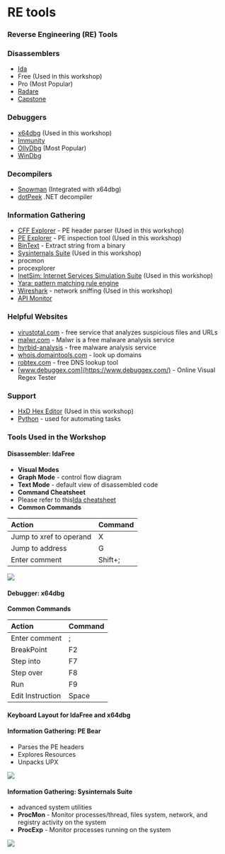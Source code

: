 # RE tools

### Reverse Engineering \(RE\) Tools

### **Disassemblers**

* [Ida](https://www.hex-rays.com/products/ida/)
* Free \(Used in this workshop\)
* Pro \(Most Popular\)
* [Radare](https://www.radare.org/)
* [Capstone](http://www.capstone-engine.org/)

### **Debuggers**

* [x64dbg](http://x64dbg.com/) \(Used in this workshop\)
* [Immunity](https://www.immunityinc.com/products/debugger/)
* [OllyDbg](http://www.ollydbg.de/) \(Most Popular\)
* [WinDbg](https://developer.microsoft.com/en-us/windows/hardware/windows-driver-kit)

### **Decompilers**

* [Snowman](https://derevenets.com/) \(Integrated with x64dbg\)
* [dotPeek](https://www.jetbrains.com/decompiler/) .NET decompiler

### **Information Gathering**

* [CFF Explorer](http://www.ntcore.com/exsuite.php) - PE header parser \(Used in this workshop\)
* [PE Explorer](http://www.heaventools.com/overview.htm) - PE inspection tool \(Used in this workshop\)
* [BinText](https://www.mcafee.com/hk/downloads/free-tools/bintext.aspx) - Extract string from a binary
* [Sysinternals Suite](https://technet.microsoft.com/en-us/sysinternals/bb842062.aspx) \(Used in this workshop\)
* procmon
* procexplorer
* [InetSim: Internet Services Simulation Suite](http://www.inetsim.org/downloads.html) \(Used in this workshop\)
* [Yara: pattern matching rule engine](https://virustotal.github.io/yara/)
* [Wireshark](https://www.wireshark.org/download.html) - network sniffing \(Used in this workshop\)
* [API Monitor](http://www.rohitab.com/downloads)

### **Helpful Websites**

* [virustotal.com](https://www.virustotal.com/) - free service that analyzes suspicious files and URLs
* [malwr.com](https://malwr.com/) - Malwr is a free malware analysis service
* [hyrbid-analysis](https://www.hybrid-analysis.com/) - free malware analysis service
* [whois.domaintools.com](http://whois.domaintools.com/) - look up domains
* [robtex.com](https://www.robtex.com/) - free DNS lookup tool
* [www.debuggex.com](https://www.debuggex.com/) - Online Visual Regex Tester

### **Support**

* [HxD Hex Editor](https://mh-nexus.de/en/hxd/) \(Used in this workshop\)
* [Python](https://www.python.org/downloads/) - used for automating tasks

### **Tools Used in the Workshop**

#### **Disassembler: IdaFree**

* **Visual Modes**
* **Graph Mode** - control flow diagram
* **Text Mode** - default view of disassembled code
* **Command Cheatsheet**
* Please refer to this[Ida cheatsheet](https://malwareunicorn.org/workshops/idacheatsheet.html)
* **Common Commands**

| **Action** | **Command** |
| :--- | :--- |
| Jump to xref to operand | X |
| Jump to address | G |
| Enter comment | Shift+; |

![](https://malwareunicorn.org/re101/img/6e56c36583596a5d.gif)

#### **Debugger: x64dbg**

**Common Commands**

| **Action** | **Command** |
| :--- | :--- |
| Enter comment | ; |
| BreakPoint | F2 |
| Step into | F7 |
| Step over | F8 |
| Run | F9 |
| Edit Instruction | Space |

#### Keyboard Layout for IdaFree and x64dbg

#### **Information Gathering: PE Bear**

* Parses the PE headers
* Explores Resources
* Unpacks UPX

![](https://malwareunicorn.org/re101/img/d9edb3f329d60c01.jpeg)

#### **Information Gathering: Sysinternals Suite**

* advanced system utilities
* **ProcMon** - Monitor processes/thread, files system, network, and registry activity on the system
* **ProcExp** - Monitor processes running on the system

![](https://malwareunicorn.org/re101/img/7bd1f3fd3308311c.png)

